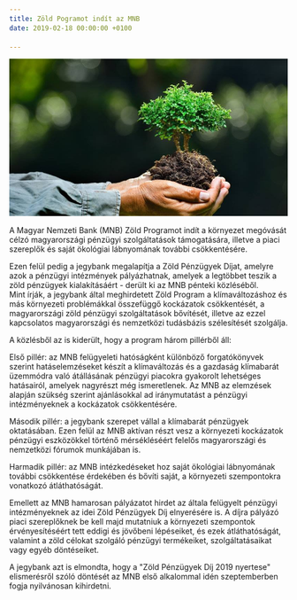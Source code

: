 ```yaml
---
title: Zöld Pogramot indít az MNB
date: 2019-02-18 00:00:00 +0100

---
```

![](/uploads/12.jpg)

A Magyar Nemzeti Bank (MNB) Zöld Programot indít a környezet megóvását célzó magyarországi pénzügyi szolgáltatások támogatására, illetve a piaci szereplők és saját ökológiai lábnyomának további csökkentésére.

Ezen felül pedig a jegybank megalapítja a Zöld Pénzügyek Díjat, amelyre azok a pénzügyi intézmények pályázhatnak, amelyek a legtöbbet teszik a zöld pénzügyek kialakításáért - derült ki az MNB pénteki közléséből.  
Mint írják, a jegybank által meghirdetett Zöld Program a klímaváltozáshoz és más környezeti problémákkal összefüggő kockázatok csökkentését, a magyarországi zöld pénzügyi szolgáltatások bővítését, illetve az ezzel kapcsolatos magyarországi és nemzetközi tudásbázis szélesítését szolgálja.

A közlésből az is kiderült, hogy a program három pillérből áll:

Első pillér: az MNB felügyeleti hatóságként különböző forgatókönyvek szerint hatáselemzéseket készít a klímaváltozás és a gazdaság klímabarát üzemmódra való átállásának pénzügyi piacokra gyakorolt lehetséges hatásairól, amelyek nagyrészt még ismeretlenek. Az MNB az elemzések alapján szükség szerint ajánlásokkal ad iránymutatást a pénzügyi intézményeknek a kockázatok csökkentésére.

Második pillér: a jegybank szerepet vállal a klímabarát pénzügyek oktatásában. Ezen felül az MNB aktívan részt vesz a környezeti kockázatok pénzügyi eszközökkel történő mérsékléséért felelős magyarországi és nemzetközi fórumok munkájában is.

Harmadik pillér: az MNB intézkedéseket hoz saját ökológiai lábnyomának további csökkentése érdekében és bővíti saját, a környezeti szempontokra vonatkozó átláthatóságát.

Emellett az MNB hamarosan pályázatot hirdet az általa felügyelt pénzügyi intézményeknek az idei Zöld Pénzügyek Díj elnyerésére is. A díjra pályázó piaci szereplőknek be kell majd mutatniuk a környezeti szempontok érvényesítéséért tett eddigi és jövőbeni lépéseiket, és ezek átláthatóságát, valamint a zöld célokat szolgáló pénzügyi termékeiket, szolgáltatásaikat vagy egyéb döntéseiket.

A jegybank azt is elmondta, hogy a "Zöld Pénzügyek Díj 2019 nyertese" elismerésről szóló döntését az MNB első alkalommal idén szeptemberben fogja nyilvánosan kihirdetni.